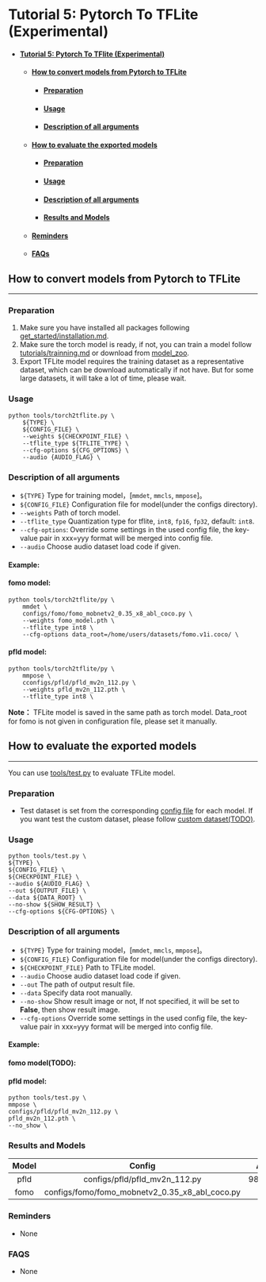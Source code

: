 # Tutorial 5: Pytorch To TFLite (Experimental)
- #### [Tutorial 5: Pytorch To TFlite (Experimental)](https://github.com/Seeed-Studio/EdgeLab/blob/master/docs/en/tutorials/pytorch2tflite.md#tutorial-5-pytorch-to-tflite-experimental)
    - #### [How to convert models from Pytorch to TFLite]()
        - #### [Preparation]()
        - #### [Usage]()
        - #### [Description of all arguments]()
    - #### [How to evaluate the exported models]()
        - #### [Preparation]()
        - #### [Usage]()
        - #### [Description of all arguments]()
        - #### [Results and Models]()
    - #### [Reminders]()
    - #### [FAQs]()

## How to convert models from Pytorch to TFLite
---
### Preparation
1. Make sure you have installed all packages following [get_started/installation.md](https://github.com/Seeed-Studio/EdgeLab/blob/master/docs/en/get_started/installation.md).
2. Make sure the torch model is ready, if not, you can train a model follow [tutorials/trainning.md](https://github.com/Seeed-Studio/EdgeLab/blob/master/docs/en/tutorials/tranning.md) or download from [model_zoo](https://github.com/Seeed-Studio/EdgeLab/releases/tag/model_zoo).
3. Export TFLite model requires the training dataset as a representative dataset, which can be download automatically if not have. But for some large datasets, it will take a lot of time, please wait.

### Usage
    python tools/torch2tflite.py \
        ${TYPE} \
        ${CONFIG_FILE} \
        --weights ${CHECKPOINT_FILE} \
        --tflite_type ${TFLITE_TYPE} \
        --cfg-options ${CFG_OPTIONS} \
        --audio {AUDIO_FLAG} \

### Description of all arguments
- `${TYPE}` Type for training model，[`mmdet`, `mmcls`, `mmpose`]。
- `${CONFIG_FILE}` Configuration file for model(under the configs directory).
- `--weights` Path of torch model.
- `--tflite_type` Quantization type for tflite, `int8`, `fp16`, `fp32`, default: `int8`.
- `--cfg-options`: Override some settings in the used config file, the key-value pair in xxx=yyy format will be merged into config file.
- `--audio` Choose audio dataset load code if given.

#### Example:
#### fomo model:
    python tools/torch2tflite/py \
        mmdet \
        configs/fomo/fomo_mobnetv2_0.35_x8_abl_coco.py \
        --weights fomo_model.pth \
        --tflite_type int8 \
        --cfg-options data_root=/home/users/datasets/fomo.v1i.coco/ \
#### pfld model:
    python tools/torch2tflite/py \
        mmpose \
        cconfigs/pfld/pfld_mv2n_112.py \
        --weights pfld_mv2n_112.pth \
        --tflite_type int8 \

**Note：** TFLite model is saved in the same path as torch model. Data_root for fomo is not given in configuration file, please set it manually.  

## How to evaluate the exported models
---
You can use [tools/test.py](https://github.com/Seeed-Studio/EdgeLab/blob/master/tools/test.py) to evaluate TFLite model.

### Preparation
- Test dataset is set from the corresponding [config file](https://github.com/Seeed-Studio/EdgeLab/tree/master/configs) for each model. If you want test the custom dataset, please follow [custom dataset(TODO)]().

### Usage
    python tools/test.py \
    ${TYPE} \
    ${CONFIG_FILE} \
    ${CHECKPOINT_FILE} \
    --audio ${AUDIO_FLAG} \
    --out ${OUTPUT_FILE} \
    --data ${DATA_ROOT} \
    --no-show ${SHOW_RESULT} \
    --cfg-options ${CFG-OPTIONS} \

### Description of all arguments
- `${TYPE}` Type for training model，[`mmdet`, `mmcls`, `mmpose`]。
- `${CONFIG_FILE}` Configuration file for model(under the configs directory).
- `${CHECKPOINT_FILE}` Path to TFLite model.
- `--audio` Choose audio dataset load code if given.
- `--out` The path of output result file.
- `--data` Specify data root manually.
- `--no-show` Show result image or not, If not specified, it will be set to **False**, then show result image.
- `--cfg-options` Override some settings in the used config file, the key-value pair in xxx=yyy format will be merged into config file.

#### Example:
#### fomo model(TODO):

#### pfld model:
    python tools/test.py \
    mmpose \
    configs/pfld/pfld_mv2n_112.py \
    pfld_mv2n_112.pth \
    --no_show \

### Results and Models

| Model |           Config               |   Acc  |
| :--: | :--: |:--:|
| pfld  | configs/pfld/pfld_mv2n_112.py  |   98.76% |
| fomo  | configs/fomo/fomo_mobnetv2_0.35_x8_abl_coco.py |     |


### Reminders
- None


### FAQS
- None